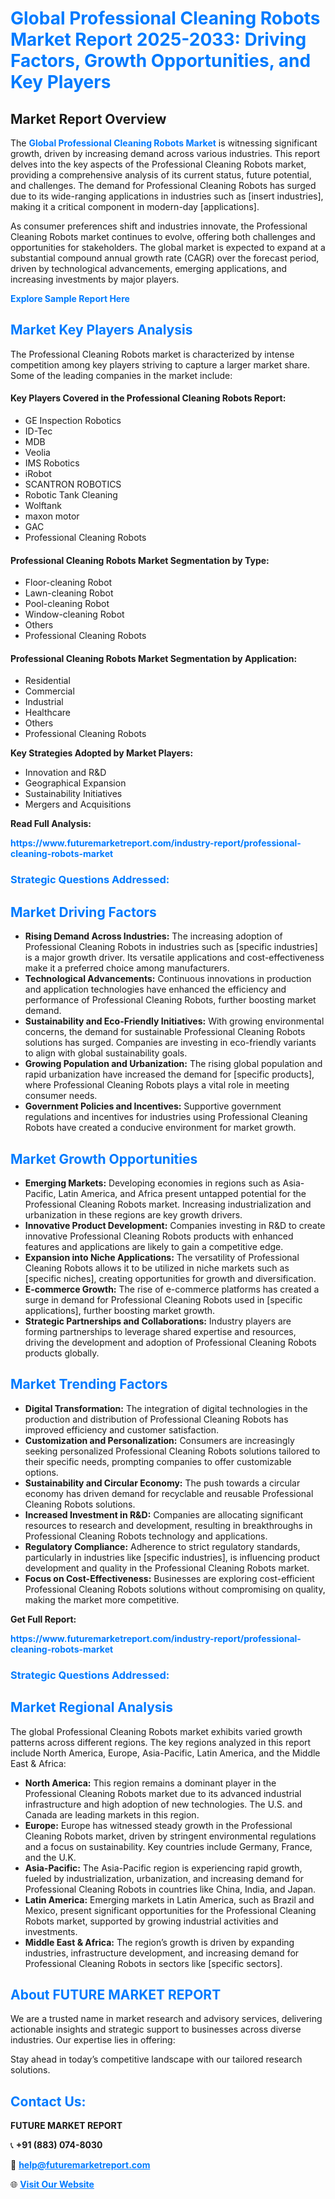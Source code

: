 <h1 style="color: #007BFF;">Global Professional Cleaning Robots Market Report 2025-2033: Driving Factors, Growth Opportunities, and Key Players</h1>

<section id="overview">
<h2>Market Report Overview</h2>
<p>The <a href="https://www.futuremarketreport.com/industry-report/professional-cleaning-robots-market" style="color: #007BFF; text-decoration: none;"><strong>Global Professional Cleaning Robots Market</strong></a> is witnessing significant growth, driven by increasing demand across various industries. This report delves into the key aspects of the Professional Cleaning Robots market, providing a comprehensive analysis of its current status, future potential, and challenges. The demand for Professional Cleaning Robots has surged due to its wide-ranging applications in industries such as [insert industries], making it a critical component in modern-day [applications].</p>
<p>As consumer preferences shift and industries innovate, the Professional Cleaning Robots market continues to evolve, offering both challenges and opportunities for stakeholders. The global market is expected to expand at a substantial compound annual growth rate (CAGR) over the forecast period, driven by technological advancements, emerging applications, and increasing investments by major players.</p>
</section>

<section id="overview">
<p><a href="https://www.futuremarketreport.com/request-sample/reportId=110466" style="color: #007BFF; text-decoration: none;"><strong>Explore Sample Report Here</strong></a></p>
</section>

<section id="key-players">
<h2 style="color: #007BFF;">Market Key Players Analysis</h2>
<p>The Professional Cleaning Robots market is characterized by intense competition among key players striving to capture a larger market share. Some of the leading companies in the market include:</p>
<h4>Key Players Covered in the Professional Cleaning Robots Report:</h4>
<ul><li>GE Inspection Robotics</li><li>ID-Tec</li><li>MDB</li><li>Veolia</li><li>IMS Robotics</li><li>iRobot</li><li>SCANTRON ROBOTICS</li><li>Robotic Tank Cleaning</li><li>Wolftank</li><li>maxon motor</li><li>GAC</li><li>Professional Cleaning Robots</li></ul>
<h4>Professional Cleaning Robots Market Segmentation by Type:</h4>
<ul><li>Floor-cleaning Robot</li><li>Lawn-cleaning Robot</li><li>Pool-cleaning Robot</li><li>Window-cleaning Robot</li><li>Others</li><li>Professional Cleaning Robots</li></ul>

<h4>Professional Cleaning Robots Market Segmentation by Application:</h4>
<ul><li>Residential</li><li>Commercial</li><li>Industrial</li><li>Healthcare</li><li>Others</li><li>Professional Cleaning Robots</li></ul>
<p><strong>Key Strategies Adopted by Market Players:</strong></p>
<ul>
<li>Innovation and R&D</li>
<li>Geographical Expansion</li>
<li>Sustainability Initiatives</li>
<li>Mergers and Acquisitions</li>
</ul>
</section>

<section>
<p><strong>Read Full Analysis: </strong></p><a href="https://www.futuremarketreport.com/industry-report/professional-cleaning-robots-market" style="color: #007BFF; text-decoration: none;"><strong>https://www.futuremarketreport.com/industry-report/professional-cleaning-robots-market</strong></a>
<h3 style="color: #007BFF;">Strategic Questions Addressed:</h3>
</section>

<section id="driving-factors">
<h2 style="color: #007BFF;">Market Driving Factors</h2>
<ul>
<li><strong>Rising Demand Across Industries:</strong> The increasing adoption of Professional Cleaning Robots in industries such as [specific industries] is a major growth driver. Its versatile applications and cost-effectiveness make it a preferred choice among manufacturers.</li>
<li><strong>Technological Advancements:</strong> Continuous innovations in production and application technologies have enhanced the efficiency and performance of Professional Cleaning Robots, further boosting market demand.</li>
<li><strong>Sustainability and Eco-Friendly Initiatives:</strong> With growing environmental concerns, the demand for sustainable Professional Cleaning Robots solutions has surged. Companies are investing in eco-friendly variants to align with global sustainability goals.</li>
<li><strong>Growing Population and Urbanization:</strong> The rising global population and rapid urbanization have increased the demand for [specific products], where Professional Cleaning Robots plays a vital role in meeting consumer needs.</li>
<li><strong>Government Policies and Incentives:</strong> Supportive government regulations and incentives for industries using Professional Cleaning Robots have created a conducive environment for market growth.</li>
</ul>
</section>

<section id="growth-opportunities">
<h2 style="color: #007BFF;">Market Growth Opportunities</h2>
<ul>
<li><strong>Emerging Markets:</strong> Developing economies in regions such as Asia-Pacific, Latin America, and Africa present untapped potential for the Professional Cleaning Robots market. Increasing industrialization and urbanization in these regions are key growth drivers.</li>
<li><strong>Innovative Product Development:</strong> Companies investing in R&D to create innovative Professional Cleaning Robots products with enhanced features and applications are likely to gain a competitive edge.</li>
<li><strong>Expansion into Niche Applications:</strong> The versatility of Professional Cleaning Robots allows it to be utilized in niche markets such as [specific niches], creating opportunities for growth and diversification.</li>
<li><strong>E-commerce Growth:</strong> The rise of e-commerce platforms has created a surge in demand for Professional Cleaning Robots used in [specific applications], further boosting market growth.</li>
<li><strong>Strategic Partnerships and Collaborations:</strong> Industry players are forming partnerships to leverage shared expertise and resources, driving the development and adoption of Professional Cleaning Robots products globally.</li>
</ul>
</section>

<section id="trending-factors">
<h2 style="color: #007BFF;">Market Trending Factors</h2>
<ul>
<li><strong>Digital Transformation:</strong> The integration of digital technologies in the production and distribution of Professional Cleaning Robots has improved efficiency and customer satisfaction.</li>
<li><strong>Customization and Personalization:</strong> Consumers are increasingly seeking personalized Professional Cleaning Robots solutions tailored to their specific needs, prompting companies to offer customizable options.</li>
<li><strong>Sustainability and Circular Economy:</strong> The push towards a circular economy has driven demand for recyclable and reusable Professional Cleaning Robots solutions.</li>
<li><strong>Increased Investment in R&D:</strong> Companies are allocating significant resources to research and development, resulting in breakthroughs in Professional Cleaning Robots technology and applications.</li>
<li><strong>Regulatory Compliance:</strong> Adherence to strict regulatory standards, particularly in industries like [specific industries], is influencing product development and quality in the Professional Cleaning Robots market.</li>
<li><strong>Focus on Cost-Effectiveness:</strong> Businesses are exploring cost-efficient Professional Cleaning Robots solutions without compromising on quality, making the market more competitive.</li>
</ul>
</section>

<section>
<p><strong>Get Full Report: </strong></p><a href="https://www.futuremarketreport.com/industry-report/professional-cleaning-robots-market" style="color: #007BFF; text-decoration: none;"><strong>https://www.futuremarketreport.com/industry-report/professional-cleaning-robots-market</strong></a>
<h3 style="color: #007BFF;">Strategic Questions Addressed:</h3>
</section>


<section id="regional-analysis">
<h2 style="color: #007BFF;">Market Regional Analysis</h2>
<p>The global Professional Cleaning Robots market exhibits varied growth patterns across different regions. The key regions analyzed in this report include North America, Europe, Asia-Pacific, Latin America, and the Middle East & Africa:</p>
<ul>
<li><strong>North America:</strong> This region remains a dominant player in the Professional Cleaning Robots market due to its advanced industrial infrastructure and high adoption of new technologies. The U.S. and Canada are leading markets in this region.</li>
<li><strong>Europe:</strong> Europe has witnessed steady growth in the Professional Cleaning Robots market, driven by stringent environmental regulations and a focus on sustainability. Key countries include Germany, France, and the U.K.</li>
<li><strong>Asia-Pacific:</strong> The Asia-Pacific region is experiencing rapid growth, fueled by industrialization, urbanization, and increasing demand for Professional Cleaning Robots in countries like China, India, and Japan.</li>
<li><strong>Latin America:</strong> Emerging markets in Latin America, such as Brazil and Mexico, present significant opportunities for the Professional Cleaning Robots market, supported by growing industrial activities and investments.</li>
<li><strong>Middle East & Africa:</strong> The region’s growth is driven by expanding industries, infrastructure development, and increasing demand for Professional Cleaning Robots in sectors like [specific sectors].</li>
</ul>
</section>

<footer>
<h2 style="color: #007BFF;">About FUTURE MARKET REPORT</h2>
<p>We are a trusted name in market research and advisory services, delivering actionable insights and strategic support to businesses across diverse industries. Our expertise lies in offering:</p>

<p>Stay ahead in today’s competitive landscape with our tailored research solutions.</p>

<h2 style="color: #007BFF;">Contact Us:</h2>
<p><strong>FUTURE MARKET REPORT</strong></p>
<p>📞 <strong>+91 (883) 074-8030</strong></p>
<p>📧 <strong><a href="mailto:help@futuremarketreport.com" style="color: #007BFF;">help@futuremarketreport.com</a></strong></p>
<p>🌐 <strong><a href="https://www.futuremarketreport.com/" style="color: #007BFF;">Visit Our Website</a></strong></p>
</footer>